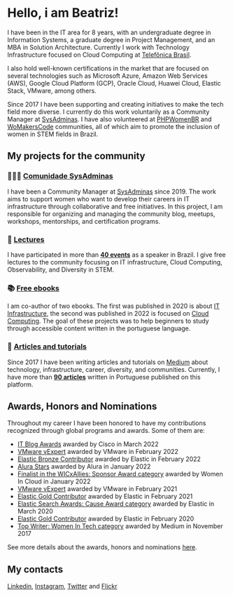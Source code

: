 # Hello, i am Beatriz!

I have been in the IT area for 8 years, with an undergraduate degree in Information Systems, a graduate degree in Project Management, and an MBA in Solution Architecture. Currently I work with Technology Infrastructure focused on Cloud Computing at [Telefônica Brasil](https://www.telefonica.com.br/).

I also hold well-known certifications in the market that are focused on several technologies such as Microsoft Azure, Amazon Web Services (AWS), Google Cloud Platform (GCP), Oracle Cloud, Huawei Cloud, Elastic Stack, VMware, among others.

Since 2017 I have been supporting and creating initiatives to make the tech field more diverse. I currently do this work voluntarily as a Community Manager at [SysAdminas](https://www.instagram.com/sysadminasbr/). I have also volunteered at [PHPWomenBR](https://phpwomen.org.br/) and [WoMakersCode](https://womakerscode.org/) communities, all of which aim to promote the inclusion of women in STEM fields in Brazil.

## My projects for the community

### 👩🏻‍💻 [Comunidade SysAdminas](https://github.com/sysadminas)
I have been a Community Manager at [SysAdminas](https://sysadminas.com.br/) since 2019. The work aims to support women who want to develop their careers in IT infrastructure through collaborative and free initiatives. 
In this project, I am responsible for organizing and managing the community blog, meetups, workshops, mentorships, and certification programs.

### 🎤 [Lectures](https://github.com/thebeaoliveira/thebeaoliveira/blob/main/events/english.md)
I have participated in more than **[40 events](https://github.com/thebeaoliveira/thebeaoliveira/blob/main/events/english.md)** as a speaker in Brazil. I give free lectures to the community focusing on IT infrastructure, Cloud Computing, Observability, and Diversity in STEM.

### 📚 [Free ebooks](https://github.com/thebeaoliveira/thebeaoliveira/blob/main/ebooks/english.md)
I am co-author of two ebooks. The first was published in 2020 is about [IT Infrastructure](https://openlibrary.org/books/OL28653878M/Guia_de_Infraestrutura_de_TI#reader-observations), the second was published in 2022 is focused on [Cloud Computing](https://leanpub.com/guia-da-computacao-em-nuvem/).
The goal of these projects was to help beginners to study through accessible content written in the portuguese language.

### 📝 [Articles and tutorials](https://github.com/thebeaoliveira/thebeaoliveira/blob/main/articles%20and%20tutorials/english.md) 
Since 2017 I have been writing articles and tutorials on [Medium](https://thebeaoliveira.medium.com/) about technology, infrastructure, career, diversity, and communities. Currently, I have more than **[90 articles](https://github.com/thebeaoliveira/thebeaoliveira/blob/main/articles%20and%20tutorials/english.md)** written in Portuguese published on this platform.

## Awards, Honors and Nominations

Throughout my career I have been honored to have my contributions recognized through global programs and awards. Some of them are:
- [IT Blog Awards](https://www.cisco.com/c/en/us/training-events/events-webinars/influencer-hub/blog-awards.html#~2021-winners-top-10-25-50) awarded by Cisco in March 2022
- [VMware vExpert](https://vexpert.vmware.com/directory/7107) awarded by VMware in February 2022 
- [Elastic Bronze Contributor](https://www.credential.net/540804f4-8478-468c-8e3a-c02b6f7d84f3#gs.pamf41) awarded by Elastic in February 2022 
- [Alura Stars](https://www.alura.com.br/stars) awarded by Alura in January 2022
- [Finalist in the WICxAllies: Sponsor Award category](https://youtu.be/QvwqjWODfe4?t=208) awarded by Women In Cloud in January 2022
- [VMware vExpert](https://vexpert.vmware.com/directory/7107) awarded by VMware in February 2021 
- [Elastic Gold Contributor](https://www.credential.net/b0e79f6f-3982-46ae-b0bf-c9427c699dd3#gs.svp19z) awarded by Elastic in February 2021 
- [Elastic Search Awards: Cause Award category](https://www.elastic.co/pt/blog/introducing-the-2020-elastic-search-awards-honorees-for-the-americas-region) awarded by Elastic in March 2020 
- [Elastic Gold Contributor](https://www.credential.net/a74bdf9d-879d-489c-b4d7-b9e5f703252d#gs.svqrrh) awarded by Elastic in February 2020 
- [Top Writer: Women In Tech category](https://www.instagram.com/p/BbHgTgWHw-k/?utm_medium=copy_link) awarded by Medium in November 2017

See more details about the awards, honors and nominations [here](https://github.com/thebeaoliveira/thebeaoliveira/blob/main/awards/awards.md).

## My contacts

[Linkedin](https://www.linkedin.com/in/thebeaoliveira/), [Instagram](https://www.instagram.com/thebeaoliveira), [Twitter](https://twitter.com/thebeaoliveira) and [Flickr](https://www.flickr.com/photos/194252068@N04/)
